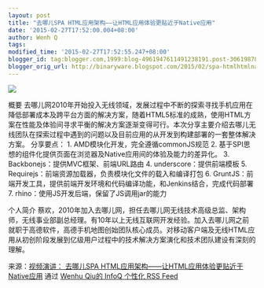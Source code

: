 ```yaml
---
layout: post
title: "去哪儿SPA HTML应用架构——让HTML应用体验更贴近于Native应用"
date: '2015-02-27T17:52:00.004+08:00'
author: Wenh Q
tags:
modified_time: '2015-02-27T17:52:55.247+08:00'
blogger_id: tag:blogger.com,1999:blog-4961947611491238191.post-3061987891563706491
blogger_orig_url: http://binaryware.blogspot.com/2015/02/spa-htmlhtmlnative.html
---
```


![](https://images-blogger-opensocial.googleusercontent.com/gadgets/proxy?url=http%3A%2F%2Fwww.infoq.com%2Fresource%2Fpresentations%2Fquaner-spa-html-application-architecture%2Fzh%2Fmediumimage%2Fcaihuan_270.jpg&container=blogger&gadget=a&rewriteMime=image%2F*)

概要
去哪儿网2010年开始投入无线领域，发展过程中不断的探索寻找手机应用在降低部署成本及跨平台方面的解决方案，随着HTML5标准的成熟，使用HTML方案在性能及体验间寻求平衡的解决方案逐渐变得可行。本次分享主要介绍去哪儿无线团队在探索过程中遇到的问题以及目前应用的从开发到构建部署的一套整体解决方案。
分享要点： 1. AMD模块化开发，完全遵循commonJS规范 2.
基于SPI思想的组件化提供页面在浏览器及Native应用间的体验及能力的差异化。
3. Backbonejs：提供MVC框架、前端URL路由 4. underscore：提供前端模板 5.
Requirejs：前端资源加载器，负责模块化文件的载入和编译打包 6.
GruntJS：前端开发工具，提供前端开发环境和代码编译功能，和Jenkins结合，完成代码部署
7. rhino：使用JS开发后端，保留了JS调用jar的能力

个人简介
蔡欢，2010年加入去哪儿网，担任去哪儿网无线技术高级总监、架构师，无线事业部副总经理。有10年以上无线互联网开发经验。加入去哪儿网之前就职于高德软件，高德手机地图创始团队核心成员。对移动客户端及无线HTML应用从初创阶段发展到亿级用户过程中的技术解决方案演化和技术团队建设有深刻的理解。


来源：[视频演讲： 去哪儿SPA
HTML应用架构——让HTML应用体验更贴近于Native应用](http://www.infoq.com/cn/presentations/quaner-spa-html-application-architecture?utm_campaign=infoq_content&utm_source=infoq&utm_medium=feed&utm_term=global)
通过 [Wenhu Qiu的 InfoQ 个性](http://www.infoq.com/cn/)[化 RSS
Feed](http://www.infoq.com/cn/)
